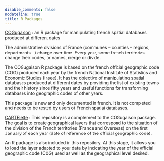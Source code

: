 ```yaml
---
disable_comments: false
nodateline: true
title: R Packages
---
```


[COGugaison](https://antuki.github.io/COGugaison/) : an R package for manipulating french spatial databases produced at different dates

The administrative divisions of France (communes – counties – regions, departments…) change over time. Every year, some french territories change their codes, or names, merge or divide.

The COGugaison R package is based on the french official geographic code (COG) produced each year by the french National Institute of Statistics and Economic Studies (Insee). It has the objective of manipulating spatial databases produced at different dates by providing the list of existing towns and their history since fifty years and useful functions for transforming databases into geographic codes of other years.

This package is new and only documented in french. It is not completed and needs to be tested by users of French spatial databases. 

[CARTElette](https://antuki.github.io/CARTElette/) : This repository is a complement to the COGugaison package. The goal is to create geographical layers that correspond to the situation of the division of the French territories (France and Overseas) on the first January of each year (date of reference of the official geographic code).

An R package is also included in this repository. At this stage, it allows you to load the layer adapted to your data by indicating the year of the official geographic code (COG) used as well as the geographical level desired.
